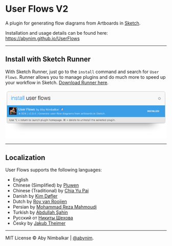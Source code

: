 # User Flows V2
A plugin for generating flow diagrams from Artboards in [Sketch](http://www.bohemiancoding.com/sketch/).  

Installation and usage details can be found here: https://abynim.github.io/UserFlows

---

## Install with Sketch Runner
With Sketch Runner, just go to the `install` command and search for `User Flows`. Runner allows you to manage plugins and do much more to speed up your workflow in Sketch. [Download Runner here](http://www.sketchrunner.com).

![Runner Screenshot](user-flows-runner.png?raw=true)

---

## Localization
User Flows supports the following languages:  

- English
- Chinese (Simplified) by [Pluwen](https://twitter.com/pluwen)
- Chinese (Traditional) by [Chia Yu Pai](https://github.com/fantasywind)
- Danish by [Kim Døfler](http://doefler.com)
- Dutch by [Roy van Roojien](http://www.royvanrooijen.nl)
- Persian by [Mohammad Reza Mahmoudi](http://www.rezamahmoudi.ir)
- Turkish by [Abdullah Şahin](https://twitter.com/mrabdullahsahin)
- Русский от [Никиты Шехова](https://t.me/NikitaShekhov)
- Česky by [Jakub Theimer](http://madnest.co)

---

MIT License © Aby Nimbalkar | [@abynim](http://twitter.com/abynim).
